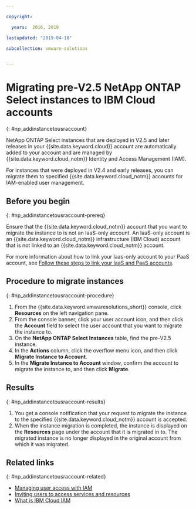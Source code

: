 ```yaml
---

copyright:

  years:  2016, 2019

lastupdated: "2019-04-18"

subcollection: vmware-solutions


---
```


# Migrating pre-V2.5 NetApp ONTAP Select instances to IBM Cloud accounts
{: #np_addinstancetousraccount}

NetApp ONTAP Select instances that are deployed in V2.5 and later releases in your {{site.data.keyword.cloud}} account are automatically added to your account and are managed by {{site.data.keyword.cloud_notm}} Identity and Access Management (IAM).

For instances that were deployed in V2.4 and early releases, you can migrate them to specified {{site.data.keyword.cloud_notm}} accounts for IAM-enabled user management.

## Before you begin
{: #np_addinstancetousraccount-prereq}

Ensure that the {{site.data.keyword.cloud_notm}} account that you want to migrate the instance to is not an IaaS-only account. An IaaS-only account is an {{site.data.keyword.cloud_notm}} infrastructure (IBM Cloud) account that is not linked to an {{site.data.keyword.cloud_notm}} account.

For more information about how to link your Iaas-only account to your PaaS account, see [Follow these steps to link your IaaS and PaaS accounts](https://www.ibm.com/blogs/bluemix/2018/03/follow-steps-link-iaas-paas-accounts/).

## Procedure to migrate instances
{: #np_addinstancetousraccount-procedure}

1. From the {{site.data.keyword.vmwaresolutions_short}} console, click **Resources** on the left navigation pane.
2. From the console banner, click your user account icon, and then click the **Account** field to select the user account that you want to migrate the instance to.
3. On the **NetApp ONTAP Select Instances** table, find the pre-V2.5 instance.
4. In the **Actions** column, click the overflow menu icon, and then click **Migrate Instance to Account**.
5. In the **Migrate Instance to Account** window, confirm the account to migrate the instance to, and then click **Migrate**.

## Results
{: #np_addinstancetousraccount-results}

1. You get a console notification that your request to migrate the instance to the specified {{site.data.keyword.cloud_notm}} account is accepted.
2. When the instance migration is completed, the instance is displayed on the **Resources** page under the account that it is migrated in to. The migrated instance is no longer displayed in the original account from which it was migrated.

## Related links
{: #np_addinstancetousraccount-related}

* [Managing user access with IAM](/docs/services/vmwaresolutions/vcenter?topic=vmware-solutions-iam#iam)
* [Inviting users to access services and resources](/docs/services/vmwaresolutions/vmonic?topic=vmware-solutions-iamuserinvite)
* [What is IBM Cloud IAM](/docs/iam?topic=iam-iamoverview)
